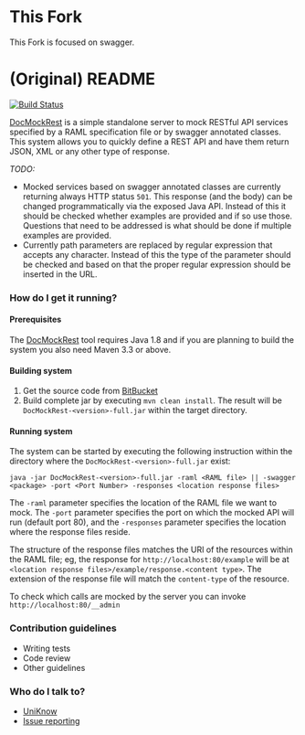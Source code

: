 
# This Fork

This Fork is focused on swagger.


# (Original) README #

[![Build Status](https://semaphoreci.com/api/v1/projects/4398be27-000e-497f-af5a-e2127a383d1a/753049/badge.svg)](https://semaphoreci.com/uniknow/docmockrest)

[DocMockRest](http://uniknow.bitbucket.org/DocMockRest/) is a simple standalone server to mock RESTful API services specified by a RAML specification file or by swagger annotated classes. This system allows you to quickly define a REST API and have them return JSON, XML or any other type of response.

*TODO:*

* Mocked services based on swagger annotated classes are currently returning always HTTP status `501`. This response (and the body) can be changed programmatically via the exposed Java API. Instead of this it should be checked whether examples are provided and if so use those. Questions that need to be addressed is what should be done if multiple examples are provided.
* Currently path parameters are replaced by regular expression that accepts any character. Instead of this the type of the parameter should be checked and based on that the proper regular expression should be inserted in the URL.

### How do I get it running? ###

#### Prerequisites

The [DocMockRest](http://uniknow.bitbucket.org/DocMockRest/) tool requires Java 1.8 and if you are planning to build the system you also need Maven 3.3 or above.

#### Building system

1.  Get the source code from [BitBucket](https://bitbucket.org/uniknow/docmockrest)
1.  Build complete jar by executing `mvn clean install`. The result will be `DocMockRest-<version>-full.jar` within the target directory. 

#### Running system

The system can be started by executing the following instruction within the directory where the `DocMockRest-<version>-full.jar` exist:
 
    java -jar DocMockRest-<version>-full.jar -raml <RAML file> || -swagger <package> -port <Port Number> -responses <location response files>
    
The `-raml` parameter specifies the location of the RAML file we want to mock. The `-port` parameter specifies the port on which the mocked API will run (default port 80), and the `-responses` parameter specifies the location where the response files reside.

The structure of the response files matches the URI of the resources within the RAML file; eg, the response for `http://localhost:80/example` will be at `<location response files>/example/response.<content type>`. The extension of the response file will match the `content-type` of the resource. 

To check which calls are mocked by the server you can invoke `http://localhost:80/__admin`

### Contribution guidelines ###

* Writing tests
* Code review
* Other guidelines

### Who do I talk to? ###

* [UniKnow](mailto:uniknow.info@gmail.com)
* [Issue reporting](https://bitbucket.org/uniknow/docmockrest/issues)